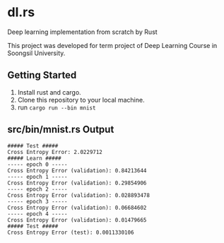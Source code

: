# dl.rs
Deep learning implementation from scratch by Rust

This project was developed for term project of Deep Learning Course in Soongsil University.

## Getting Started
1. Install rust and cargo.
2. Clone this repository to your local machine.
3. run `cargo run --bin mnist`

## src/bin/mnist.rs Output
```
##### Test #####
Cross Entropy Error: 2.0229712
##### Learn #####
----- epoch 0 -----
Cross Entropy Error (validation): 0.84213644
----- epoch 1 -----
Cross Entropy Error (validation): 0.29854906
----- epoch 2 -----
Cross Entropy Error (validation): 0.028893478
----- epoch 3 -----
Cross Entropy Error (validation): 0.06684602
----- epoch 4 -----
Cross Entropy Error (validation): 0.01479665
##### Test #####
Cross Entropy Error (test): 0.0011330106
```